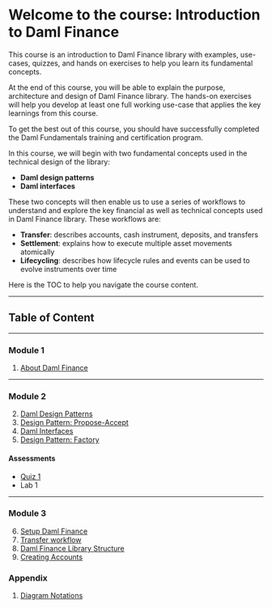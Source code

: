 # Welcome to the course: Introduction to Daml Finance


This course is an introduction to Daml Finance library with examples, use-cases, quizzes, and hands on exercises to help you learn its fundamental concepts. 

At the end of this course, you will be able to explain the purpose, architecture and design of Daml Finance library. The hands-on exercises will help you develop at least one full working use-case that applies the key learnings from this course. 

To get the best out of this course, you should have successfully completed the Daml Fundamentals training and certification program.  

In this course, we will begin with two fundamental concepts used in the technical design of the library:

- **Daml design patterns**
- **Daml interfaces**

These two concepts will then enable us to use a series of workflows to understand and explore the key financial as well as technical concepts used in Daml Finance library. These workflows are:

- **Transfer**: describes accounts, cash instrument, deposits, and transfers
- **Settlement**: explains how to execute multiple asset movements atomically
- **Lifecycling**: describes how lifecycle rules and events can be used to evolve instruments over time

Here is the TOC to help you navigate the course content.

---------

## Table of Content
------

### Module 1

1. [About Daml Finance](./Module1/AboutDamlFinance.md)

----------

### Module 2
2. [Daml Design Patterns](./Module2/DamlDesignPatterns.md)
3. [Design Pattern: Propose-Accept](./Module2/ProposeAccept.md)
4. [Daml Interfaces](./Module2/DamlInterfaces.md)
5. [Design Pattern: Factory](./Module2/FactoryPattern.md)

#### Assessments

- [Quiz 1](./Module2/Quiz1.md)
- Lab 1
--------

### Module 3
6. [Setup Daml Finance](./Module3/SetupDamlFinance.md)
7. [Transfer workflow](./Module3/TransferWorkflow.md)
8. [Daml Finance Library Structure](./Module3/DamlFinanceStructure.md)
9. [Creating Accounts](./Module3/CreatingAccounts.md)



### Appendix
1. [Diagram Notations](DF-Diagram11-Notations.png)
